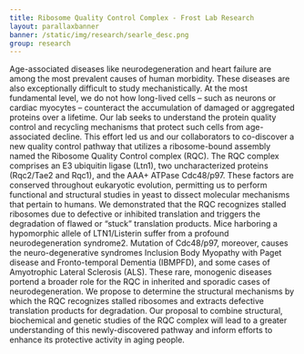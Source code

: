 ```yaml
---
title: Ribosome Quality Control Complex - Frost Lab Research
layout: parallaxbanner
banner: /static/img/research/searle_desc.png
group: research
---
```

Age-associated diseases like neurodegeneration and heart failure are among the most prevalent causes of human morbidity. These diseases are also exceptionally difficult to study mechanistically. At the most fundamental level, we do not how long-lived cells – such as neurons or cardiac myocytes – counteract the accumulation of damaged or aggregated proteins over a lifetime. Our lab seeks to understand the protein quality control and recycling mechanisms that protect such cells from age-associated decline. This effort led us and our collaborators to co-discover a new quality control pathway that utilizes a ribosome-bound assembly named the Ribosome Quality Control complex (RQC). The RQC complex comprises an E3 ubiquitin ligase (Ltn1), two uncharacterized proteins (Rqc2/Tae2 and Rqc1), and the AAA+ ATPase Cdc48/p97. These factors are conserved throughout eukaryotic evolution, permitting us to perform functional and structural studies in yeast to dissect molecular mechanisms that pertain to humans. We demonstrated that the RQC recognizes stalled ribosomes due to defective or inhibited translation and triggers the degradation of flawed or “stuck” translation products. Mice harboring a hypomorphic allele of LTN1/Listerin suffer from a profound neurodegeneration syndrome2. Mutation of Cdc48/p97, moreover, causes the neuro-degenerative syndromes Inclusion Body Myopathy with Paget disease and Fronto-temporal Dementia (IBMPFD), and some cases of Amyotrophic Lateral Sclerosis (ALS). These rare, monogenic diseases portend a broader role for the RQC in inherited and sporadic cases of neurodegeneration. We propose to determine the structural mechanisms by which the RQC recognizes stalled ribosomes and extracts defective translation products for degradation. Our proposal to combine structural, biochemical and genetic studies of the RQC complex will lead to a greater understanding of this newly-discovered pathway and inform efforts to enhance its protective activity in aging people.
